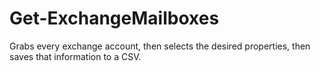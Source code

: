# Get-ExchangeMailboxes
Grabs every exchange account, then selects the desired properties, then saves that information to a CSV.
